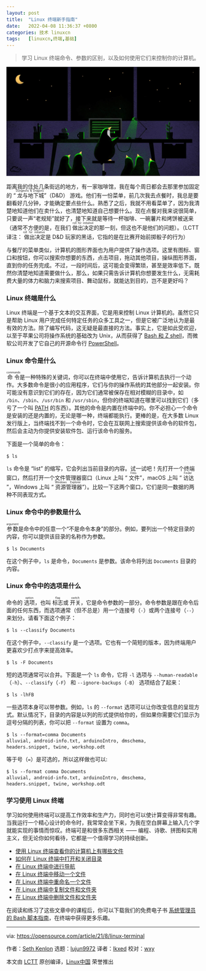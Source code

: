 ```yaml
---
layout: post
title:	"Linux 终端新手指南"
date:	2022-04-08 11:36:37 +0800 
categories:	技术 linuxcn 
tags:	[linuxcn,终端,基础]
---
```




> 
> 学习 Linux 终端命令、参数的区别，以及如何使用它们来控制你的计算机。
> 
> 
> 


![](/Asserts/Images/album/202204/08/113632ayyp77duejmdyrj8.jpg "Terminal command prompt on orange background")


距离我的住处几条街远的地方，有一家咖啡馆，我在每个周日都会去那里参加固定的 “<ruby> 龙与地下城 <rt>  Dungeons &amp; Dragons </rt></ruby>”（D&D） 游戏。他们有一份菜单，前几次我去点餐时，我总是要翻看好几分钟，才能确定要点些什么。熟悉了之后，我就不用看菜单了，因为我清楚地知道他们在卖什么，也清楚地知道自己想要什么。现在点餐对我来说很简单，只要说一声“老规矩”就好了，接下来就是等待一杯咖啡、一碗薯片和烤饼被送来（通常不方便的是，在我们 <ruby> 做出决定 <rt>  roll for initiative </rt></ruby> 的那一刻，但这也不是他们的问题）。（LCTT 译注：<ruby> 做出决定 <rt>  roll for initiative </rt></ruby> 是 D&D 玩家的黑话，它指的是在比赛开始前掷骰子的行为）


与餐厅的菜单类似，计算机的图形界面也为用户提供了操作选项。这里有图标、窗口和按钮，你可以搜索你想要的东西，点击项目，拖动其他项目，操纵图形界面，直到你的任务完成。不过，一段时间后，这可能会变得繁琐，甚至是效率低下。既然你清楚地知道需要做什么，那么，如果只需告诉计算机你想要发生什么，无需耗费大量的体力和脑力来搜索项目、舞动鼠标，就能达到目的，岂不是更好吗？


### Linux 终端是什么


Linux 终端是一个基于文本的交互界面，它是用来控制 Linux 计算机的。虽然它只是帮助 Linux 用户完成任何特定任务的众多工具之一，但是它被广泛地认为是最有效的方法。除了编写代码，这无疑是最直接的方法。事实上，它是如此受欢迎，以至于苹果公司将操作系统的基础改为 Unix，从而获得了 [Bash 和 Z shell](https://opensource.com/business/16/3/top-linux-shells)，而微软公司开发了它自己的开源命令行 [PowerShell](https://opensource.com/article/18/2/powershell-people)。


### Linux 命令是什么


<ruby> 命令 <rt>  commands </rt></ruby> 是一种特殊的关键词，你可以在终端中使用它，告诉计算机去执行一个动作。大多数命令是很小的应用程序，它们与你的操作系统的其他部分一起安装。你可能没有意识到它们的存在，因为它们通常被保存在相对模糊的目录中，如 `/bin`、`/sbin`、`/usr/bin` 和 `/usr/sbin`，但你的终端知道在哪里可以找到它们（多亏了一个叫 [PATH](https://opensource.com/article/17/6/set-path-linux) 的东西）。其他的命令是内置在终端中的。你不必担心一个命令是安装的还是内置的，无论是哪一种，终端都能执行。更棒的是，在大多数 Linux 发行版上，当终端找不到一个命令时，它会在互联网上搜索提供该命令的软件包，然后会主动为你提供安装软件包、运行该命令的服务。


下面是一个简单的命令：



```
$ ls

```

`ls` 命令是 “list” 的缩写，它会列出当前目录的内容。试一试吧！先打开一个终端窗口，然后打开一个文件管理器窗口（Linux 上叫 “<ruby> 文件 <rt>  Files </rt></ruby>”，macOS 上叫 “<ruby> 访达 <rt>  Finder </rt></ruby>”，Windows 上叫 “<ruby> 资源管理器 <rt>  Windows Explorer </rt> <ruby>  ”）。比较一下这两个窗口，它们是同一数据的两种不同表现方式。 </ruby></ruby>


### Linux 命令中的参数是什么


<ruby> 参数 <rt>  argument </rt></ruby> 是命令中的任意一个“不是命令本身”的部分。例如，要列出一个特定目录的内容，你可以提供该目录的名称作为参数。



```
$ ls Documents

```

在这个例子中，`ls` 是命令，`Documents` 是参数。该命令将列出 `Documents` 目录的内容。


### Linux 命令中的选项是什么


命令的 <ruby> 选项 <rt>  option </rt></ruby>，也叫 <ruby> 标志 <rt>  flag </rt></ruby> 或 <ruby> 开关 <rt>  switch </rt></ruby>，它是命令参数的一部分。命令参数是跟在命令后面的任何东西，而选项通常（但不总是）用一个连接号（`-`）或两个连接号（`--`）来划分。请看下面这个例子：



```
$ ls --classify Documents

```

在这个例子中，`--classify` 是一个选项。它也有一个简短的版本，因为终端用户更喜欢少打点字来提高效率。



```
$ ls -F Documents

```

短的选项通常可以合并。下面是一个 `ls` 命令，它将 `-l` 选项与 `--human-readable`（`-h`）、`--classify`（`-F`） 和 `--ignore-backups`（`-B`） 选项结合了起来：



```
$ ls -lhFB

```

一些选项本身可以带参数。例如，`ls` 的 `--format` 选项可以让你改变信息的呈现方式。默认情况下，目录的内容是以列的形式提供给你的，但如果你需要它们显示为逗号分隔的列表，你可以把 `--format` 设置为 `comma`。



```
$ ls --format=comma Documents
alluvial, android-info.txt, arduinoIntro, dmschema,
headers.snippet, twine, workshop.odt

```

等于号（`=`）是可选的，所以这样做也可以:



```
$ ls --format comma Documents
alluvial, android-info.txt, arduinoIntro, dmschema,
headers.snippet, twine, workshop.odt

```

### 学习使用 Linux 终端


学习如何使用终端可以提高工作效率和生产力，同时也可以使计算变得非常有趣。当我运行一个精心设计的命令时，我常常会坐下来，为我在空白屏幕上输入几个字就能实现的事情而惊叹。终端可是和很多东西相关 —— 编程、诗歌、拼图和实用主义，但无论你如何看待，它都是一个值得学习的持续创新。


* [使用 Linux 终端查看你的计算机上有哪些文件](/article-13669-1.html)
* [如何在 Linux 终端中打开和关闭目录](https://opensource.com/article/21/7/linux-terminal-basics-opening-and-closing-directories)
* [在 Linux 终端中进行导航](https://opensource.com/article/21/7/terminal-basics-moving-around-your-computer)
* [在 Linux 终端中移动一个文件](/article-13677-1.html)
* [在 Linux 终端中重命名一个文件](https://opensource.com/article/21/7/terminal-basics-rename-file-linux-terminal)
* [在 Linux 终端中复制文件和文件夹](https://opensource.com/article/21/7/terminal-basics-copying-files-linux-terminal)
* [在 Linux 终端中删除文件和文件夹](/article-13687-1.html)


在阅读和练习了这些文章中的课程后，你可以下载我们的免费电子书 [系统管理员的 Bash 脚本指南](https://opensource.com/downloads/bash-scripting-ebook)，在终端中获得更多乐趣。




---


via: <https://opensource.com/article/21/8/linux-terminal>


作者：[Seth Kenlon](https://opensource.com/users/seth) 选题：[lujun9972](https://github.com/lujun9972) 译者：[lkxed](https://github.com/lkxed) 校对：[wxy](https://github.com/wxy)


本文由 [LCTT](https://github.com/LCTT/TranslateProject) 原创编译，[Linux中国](https://linux.cn/) 荣誉推出
